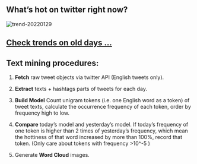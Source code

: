 ## What’s hot on twitter right now?

![trend-20220129][wordcloud]

[wordcloud]: https://raw.githubusercontent.com/xdqc/tweet-trend-everyday/master/word-cloud/trend-20220129.png?token=AF5V4P7ADR6KQBZ4CEDTNIK6AXRMU "trend-20220129"

## [Check trends on old days ...](https://github.com/xdqc/tweet-trend-everyday/tree/master/word-cloud)

## Text mining procedures:

1. **Fetch** raw tweet objects via twitter API (English tweets only).

2. **Extract** texts + hashtags parts of tweets for each day.

3. **Build Model** Count unigram tokens (i.e. one English word as a token) of tweet texts, calculate the occurrence frequency of each token, order by frequency high to low.

4. **Compare** today’s model and yesterday’s model. If today’s frequency of one token is higher than 2 times of yesterday’s frequency, which mean the hottiness of that word increased by more than 100%, record that token. (Only care about tokens with frequency >10^-5 )

5. Generate **Word Cloud** images.
